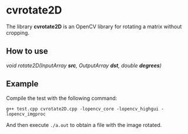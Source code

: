cvrotate2D
==========

The library **cvrotate2D** is an OpenCV library for rotating a matrix without cropping.

How to use
----------

<i>void rotate2D(InputArray <b>src</b>, OutputArray **dst**, double <b>degrees</b>)</i>

Example
-------

Compile the test with the following command:

```
g++ test.cpp cvrotate2D.cpp -lopencv_core -lopencv_highgui -lopencv_imgproc
```

And then execute ```./a.out``` to obtain a file with the image rotated.
